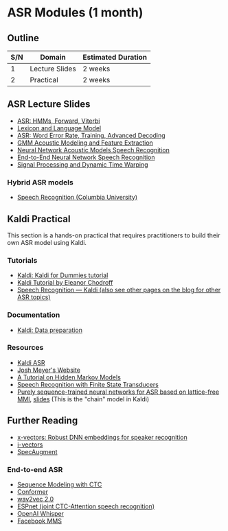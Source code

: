 #   ASR Modules (1 month)

##  Outline
| S/N | Domain             | Estimated Duration |
| --- | ------------------ | ------------------ |
| 1   | Lecture Slides     | 2 weeks            |
| 2   | Practical          | 2 weeks            |


## ASR Lecture Slides
*   [ASR: HMMs, Forward, Viterbi](224s.17.lec3.pdf)
*   [Lexicon and Language Model](asr08-lexlm.pdf)
*   [ASR: Word Error Rate, Training, Advanced Decoding](224s.17.lec4.pdf)
*   [GMM Acoustic Modeling and Feature Extraction](224s.17.lec5.pdf)
*   [Neural Network Acoustic Models Speech Recognition](224s.17.lec7.pdf)
*   [End-to-End Neural Network Speech Recognition](224s.17.lec8.pdf)
*   [Signal Processing and Dynamic Time Warping](e6870.lecture2.pdf)

### Hybrid ASR models
*   [Speech Recognition (Columbia University)](https://www.ee.columbia.edu/~stanchen/spring16/e6870/outline.html)

##  Kaldi Practical
This section is a hands-on practical that requires practitioners to build their own ASR model using Kaldi.

### Tutorials
*   [Kaldi: Kaldi for Dummies tutorial](http://kaldi-asr.org/doc/kaldi_for_dummies.html)
*   [Kaldi Tutorial by Eleanor Chodroff](https://eleanorchodroff.com/tutorial/kaldi/index.html)
*   [Speech Recognition — Kaldi (also see other pages on the blog for other ASR topics)](https://jonathan-hui.medium.com/speech-recognition-kaldi-35fec0320496)

### Documentation
*   [Kaldi: Data preparation](http://kaldi-asr.org/doc/data_prep.html)

### Resources
*   [Kaldi ASR](https://kaldi-asr.org/)
*   [Josh Meyer's Website](http://jrmeyer.github.io/)
*   [A Tutorial on Hidden Markov Models](https://web.ece.ucsb.edu/Faculty/Rabiner/ece259/Reprints/tutorial%20on%20hmm%20and%20applications.pdf)
*   [Speech Recognition with Finite State Transducers](https://cs.nyu.edu/~mohri/pub/hbka.pdf)
*   [Purely sequence-trained neural networks for ASR based on lattice-free MMI](https://www.danielpovey.com/files/2016_interspeech_mmi.pdf), [slides](https://danielpovey.com/files/2016_interspeech_mmi_presentation.pptx) (This is the "chain" model in Kaldi)

## Further Reading

*   [x-vectors: Robust DNN embeddings for speaker recognition](https://www.danielpovey.com/files/2018_icassp_xvectors.pdf)
*   [i-vectors](ivector_tutorial_interspeech_27Aug2011.pdf)
*   [SpecAugment](https://www.isca-speech.org/archive_v0/Interspeech_2019/pdfs/2680.pdf)

### End-to-end ASR
*   [Sequence Modeling with CTC](https://distill.pub/2017/ctc/)
*   [Conformer](e2e/conformer.pdf)
*   [wav2vec 2.0](e2e/wav2vec_v2.pdf)
*   [ESPnet (joint CTC-Attention speech recognition)](e2e/hybrid_ctc_attention_architecture_for_e2e.pdf)
*   [OpenAI Whisper](e2e/whisper.pdf)
*   [Facebook MMS](e2e/facebook_mms.pdf)
